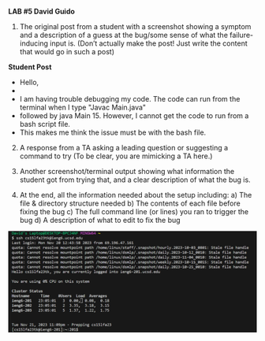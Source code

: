 
**LAB #5 David Guido**


1) The original post from a student with a screenshot showing a symptom and a description of a guess at the bug/some sense of what the failure-inducing input is. (Don’t actually make the post! Just write the content that would go in such a post)

**Student Post**

* Hello, 
*
* I am having trouble debugging my code. The code can run from the terminal when I type "Javac Main.java"
* followed by java Main 15. However, I cannot get the code to run from a bash script file.
* This makes me think the issue must be with the bash file.



2) A response from a TA asking a leading question or suggesting a command to try (To be clear, you are mimicking a TA here.)


3) Another screenshot/terminal output showing what information the student got from trying that, and a clear description of what the bug is.


4) At the end, all the information needed about the setup including:
a) The file & directory structure needed
b) The contents of each file before fixing the bug
c) The full command line (or lines) you ran to trigger the bug
d) A description of what to edit to fix the bug
  
![Image](Lab_4_log_Into_ieng6.png)

